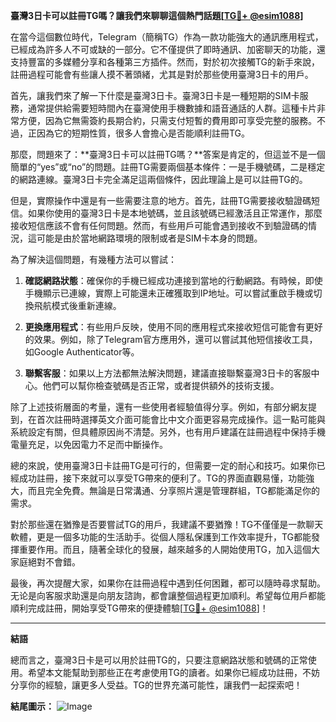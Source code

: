 **臺灣3日卡可以註冊TG嗎？讓我們來聊聊這個熱門話題[[TG💪+ @esim1088](https://t.me/s/esim1088)]**

在當今這個數位時代，Telegram（簡稱TG）作為一款功能強大的通訊應用程式，已經成為許多人不可或缺的一部分。它不僅提供了即時通訊、加密聊天的功能，還支持豐富的多媒體分享和各種第三方插件。然而，對於初次接觸TG的新手來說，註冊過程可能會有些讓人摸不著頭緒，尤其是對於那些使用臺灣3日卡的用戶。

首先，讓我們來了解一下什麼是臺灣3日卡。臺灣3日卡是一種短期的SIM卡服務，通常提供給需要短時間內在臺灣使用手機數據和語音通話的人群。這種卡片非常方便，因為它無需簽約長期合約，只需支付短暫的費用即可享受完整的服務。不過，正因為它的短期性質，很多人會擔心是否能順利註冊TG。

那麼，問題來了：**臺灣3日卡可以註冊TG嗎？**答案是肯定的，但這並不是一個簡單的“yes”或“no”的問題。註冊TG需要兩個基本條件：一是手機號碼，二是穩定的網路連線。臺灣3日卡完全滿足這兩個條件，因此理論上是可以註冊TG的。

但是，實際操作中還是有一些需要注意的地方。首先，註冊TG需要接收驗證碼短信。如果你使用的臺灣3日卡是本地號碼，並且該號碼已經激活且正常運作，那麼接收短信應該不會有任何問題。然而，有些用戶可能會遇到接收不到驗證碼的情況，這可能是由於當地網路環境的限制或者是SIM卡本身的問題。

為了解決這個問題，有幾種方法可以嘗試：

1. **確認網路狀態**：確保你的手機已經成功連接到當地的行動網路。有時候，即使手機顯示已連線，實際上可能還未正確獲取到IP地址。可以嘗試重啟手機或切換飛航模式後重新連線。

2. **更換應用程式**：有些用戶反映，使用不同的應用程式來接收短信可能會有更好的效果。例如，除了Telegram官方應用外，還可以嘗試其他短信接收工具，如Google Authenticator等。

3. **聯繫客服**：如果以上方法都無法解決問題，建議直接聯繫臺灣3日卡的客服中心。他們可以幫你檢查號碼是否正常，或者提供額外的技術支援。

除了上述技術層面的考量，還有一些使用者經驗值得分享。例如，有部分網友提到，在首次註冊時選擇英文介面可能會比中文介面更容易完成操作。這一點可能與系統設定有關，但具體原因尚不清楚。另外，也有用戶建議在註冊過程中保持手機電量充足，以免因電力不足而中斷操作。

總的來說，使用臺灣3日卡註冊TG是可行的，但需要一定的耐心和技巧。如果你已經成功註冊，接下來就可以享受TG帶來的便利了。TG的界面直觀易懂，功能強大，而且完全免費。無論是日常溝通、分享照片還是管理群組，TG都能滿足你的需求。

對於那些還在猶豫是否要嘗試TG的用戶，我建議不要猶豫！TG不僅僅是一款聊天軟體，更是一個多功能的生活助手。從個人隱私保護到工作效率提升，TG都能發揮重要作用。而且，隨著全球化的發展，越來越多的人開始使用TG，加入這個大家庭絕對不會錯。

最後，再次提醒大家，如果你在註冊過程中遇到任何困難，都可以隨時尋求幫助。无论是向客服求助還是向朋友諮詢，都會讓整個過程更加順利。希望每位用戶都能順利完成註冊，開始享受TG帶來的便捷體驗[[TG💪+ @esim1088](https://t.me/s/esim1088)]！

---

**結語**

總而言之，臺灣3日卡是可以用於註冊TG的，只要注意網路狀態和號碼的正常使用。希望本文能幫助到那些正在考慮使用TG的讀者。如果你已經成功註冊，不妨分享你的經驗，讓更多人受益。TG的世界充滿可能性，讓我們一起探索吧！

**結尾圖示：**
![Image](https://i.postimg.cc/4NQfJmqS/Snipaste-2025-05-13-00-14-12.png)